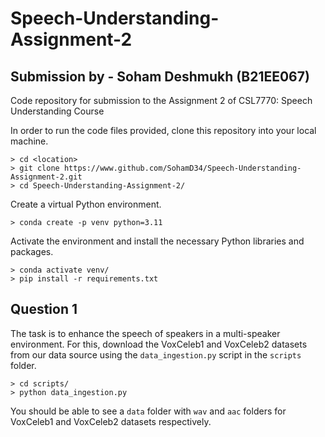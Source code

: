 # Speech-Understanding-Assignment-2
## Submission by - Soham Deshmukh (B21EE067)
Code repository for submission to the Assignment 2 of CSL7770: Speech Understanding Course

In order to run the code files provided, clone this repository into your local machine.
```
> cd <location>
> git clone https://www.github.com/SohamD34/Speech-Understanding-Assignment-2.git
> cd Speech-Understanding-Assignment-2/
```
Create a virtual Python environment.
```
> conda create -p venv python=3.11
```
Activate the environment and install the necessary Python libraries and packages.
```
> conda activate venv/
> pip install -r requirements.txt
```


## Question 1
The task is to enhance the speech of speakers in a multi-speaker environment.
For this, download the VoxCeleb1 and VoxCeleb2 datasets from our data source using the ```data_ingestion.py``` script in the ```scripts``` folder.
```
> cd scripts/
> python data_ingestion.py
```
You should be able to see a ```data``` folder with ```wav``` and ```aac``` folders for VoxCeleb1 and VoxCeleb2 datasets respectively.

